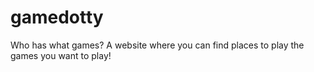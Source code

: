 # gamedotty

Who has what games?
A website where you can find places to play the games you want to play!
